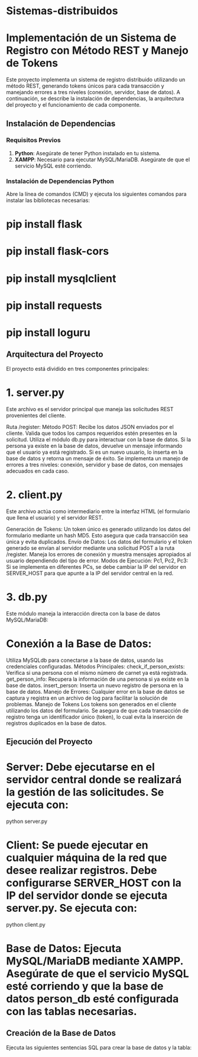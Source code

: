 # Sistemas-distribuidos

# Implementación de un Sistema de Registro con Método REST y Manejo de Tokens

Este proyecto implementa un sistema de registro distribuido utilizando un método REST, generando tokens únicos para cada transacción y manejando errores a tres niveles (conexión, servidor, base de datos). A continuación, se describe la instalación de dependencias, la arquitectura del proyecto y el funcionamiento de cada componente.

## Instalación de Dependencias

### Requisitos Previos
1. **Python**: Asegúrate de tener Python instalado en tu sistema.
2. **XAMPP**: Necesario para ejecutar MySQL/MariaDB. Asegúrate de que el servicio MySQL esté corriendo.

### Instalación de Dependencias Python
Abre la línea de comandos (CMD) y ejecuta los siguientes comandos para instalar las bibliotecas necesarias:

# pip install flask
# pip install flask-cors
# pip install mysqlclient
# pip install requests
# pip install loguru

## Arquitectura del Proyecto
El proyecto está dividido en tres componentes principales:

# 1. server.py
Este archivo es el servidor principal que maneja las solicitudes REST provenientes del cliente.

Ruta /register:
Método POST: Recibe los datos JSON enviados por el cliente.
Valida que todos los campos requeridos estén presentes en la solicitud.
Utiliza el módulo db.py para interactuar con la base de datos.
Si la persona ya existe en la base de datos, devuelve un mensaje informando que el usuario ya está registrado.
Si es un nuevo usuario, lo inserta en la base de datos y retorna un mensaje de éxito.
Se implementa un manejo de errores a tres niveles: conexión, servidor y base de datos, con mensajes adecuados en cada caso.
# 2. client.py
Este archivo actúa como intermediario entre la interfaz HTML (el formulario que llena el usuario) y el servidor REST.

Generación de Tokens:
Un token único es generado utilizando los datos del formulario mediante un hash MD5. Esto asegura que cada transacción sea única y evita duplicados.
Envío de Datos:
Los datos del formulario y el token generado se envían al servidor mediante una solicitud POST a la ruta /register.
Maneja los errores de conexión y muestra mensajes apropiados al usuario dependiendo del tipo de error.
Modos de Ejecución:
Pc1, Pc2, Pc3: Si se implementa en diferentes PCs, se debe cambiar la IP del servidor en SERVER_HOST para que apunte a la IP del servidor central en la red.
# 3. db.py
Este módulo maneja la interacción directa con la base de datos MySQL/MariaDB:

# Conexión a la Base de Datos:
Utiliza MySQLdb para conectarse a la base de datos, usando las credenciales configuradas.
Métodos Principales:
check_if_person_exists: Verifica si una persona con el mismo número de carnet ya está registrada.
get_person_info: Recupera la información de una persona si ya existe en la base de datos.
insert_person: Inserta un nuevo registro de persona en la base de datos.
Manejo de Errores:
Cualquier error en la base de datos se captura y registra en un archivo de log para facilitar la solución de problemas.
Manejo de Tokens
Los tokens son generados en el cliente utilizando los datos del formulario. Se asegura de que cada transacción de registro tenga un identificador único (token), lo cual evita la inserción de registros duplicados en la base de datos.

## Ejecución del Proyecto
# Server: Debe ejecutarse en el servidor central donde se realizará la gestión de las solicitudes. Se ejecuta con:
python server.py

# Client: Se puede ejecutar en cualquier máquina de la red que desee realizar registros. Debe configurarse SERVER_HOST con la IP del servidor donde se ejecuta server.py. Se ejecuta con:

python client.py


# Base de Datos: Ejecuta MySQL/MariaDB mediante XAMPP. Asegúrate de que el servicio MySQL esté corriendo y que la base de datos person_db esté configurada con las tablas necesarias.

## Creación de la Base de Datos
Ejecuta las siguientes sentencias SQL para crear la base de datos y la tabla:
